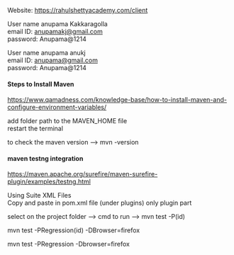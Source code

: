 Website: https://rahulshettyacademy.com/client

User name anupama Kakkaragolla  
email ID: anupamakj@gmail.com  
password: Anupama@1214  


User name anupama anukj  
email ID: anupama@gmail.com  
password: Anupama@1214  

#### Steps to Install Maven ####
https://www.qamadness.com/knowledge-base/how-to-install-maven-and-configure-environment-variables/  

add folder path to the MAVEN_HOME file  
restart the terminal  

to check the maven version --> mvn -version 

#### maven testng integration ####
https://maven.apache.org/surefire/maven-surefire-plugin/examples/testng.html  

Using Suite XML Files  
Copy and paste in pom.xml file (under plugins) only plugin part

select on the project folder --> cmd to run --> mvn test -P(id)

mvn test -PRegression(id) -DBrowser=firefox

mvn test -PRegression -Dbrowser=firefox